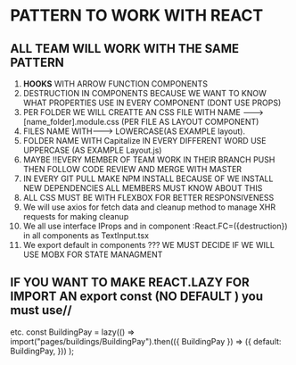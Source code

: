 # PATTERN TO WORK WITH REACT

## ALL TEAM WILL WORK WITH THE SAME PATTERN

1. **HOOKS** WITH ARROW FUNCTION COMPONENTS
2. DESTRUCTION IN COMPONENTS BECAUSE WE WANT TO KNOW WHAT PROPERTIES USE IN EVERY COMPONENT (DONT USE PROPS)
3. PER FOLDER WE WILL CREATTE AN CSS FILE WITH NAME --->[name_folder].module.css (PER FILE AS LAYOUT COMPONENT)
4. FILES NAME WITH---> LOWERCASE(AS EXAMPLE layout).
5. FOLDER NAME WITH Capitalize IN EVERY DIFFERENT WORD USE UPPERCASE (AS EXAMPLE Layout.js)
6. MAYBE !!EVERY MEMBER OF TEAM WORK IN THEIR BRANCH PUSH THEN FOLLOW CODE REVIEW AND MERGE WITH MASTER
7. IN EVERY GIT PULL MAKE NPM INSTALL BECAUSE OF WE INSTALL NEW DEPENDENCIES ALL MEMBERS MUST KNOW ABOUT THIS
8. ALL CSS MUST BE WITH FLEXBOX FOR BETTER RESPONSIVENESS
9. We will use axios for fetch data and cleanup method to manage XHR requests for making cleanup
10. We all use interface IProps and in component :React.FC<IProps>=({destruction}) in all components as TextInput.tsx
11. We export default in components
    ??? WE MUST DECIDE IF WE WILL USE MOBX FOR STATE MANAGMENT

## IF YOU WANT TO MAKE REACT.LAZY FOR IMPORT AN export const (NO DEFAULT ) you must use//

etc.
const BuildingPay = lazy(() =>
import("pages/buildings/BuildingPay").then(({ BuildingPay }) => ({
default: BuildingPay,
}))
);
